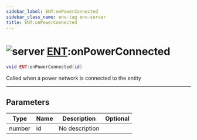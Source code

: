 ```yaml
---
sidebar_label: ENT:onPowerConnected
sidebar_class_name: env-tag env-server
title: ENT:onPowerConnected
---
```


# <img src='/img/wiki/server.png' alt='server' data-tag='env-tag' /> [ENT](../ent/README.md):onPowerConnected

```lua
void ENT:onPowerConnected(id)
```

Called when a power network is connected to the entity<br/>

-----------------
## Parameters

| Type   | Name | Description | Optional |
| ------ | ---- | ----------- | -------: |
| number | id | No description |   |
